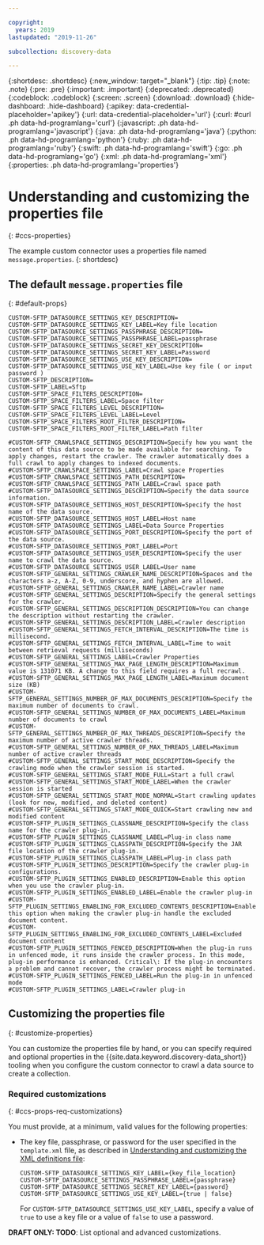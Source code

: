 ```yaml
---

copyright:
  years: 2019
lastupdated: "2019-11-26"

subcollection: discovery-data

---
```


{:shortdesc: .shortdesc}
{:new_window: target="_blank"}
{:tip: .tip}
{:note: .note}
{:pre: .pre}
{:important: .important}
{:deprecated: .deprecated}
{:codeblock: .codeblock}
{:screen: .screen}
{:download: .download}
{:hide-dashboard: .hide-dashboard}
{:apikey: data-credential-placeholder='apikey'} 
{:url: data-credential-placeholder='url'}
{:curl: #curl .ph data-hd-programlang='curl'}
{:javascript: .ph data-hd-programlang='javascript'}
{:java: .ph data-hd-programlang='java'}
{:python: .ph data-hd-programlang='python'}
{:ruby: .ph data-hd-programlang='ruby'}
{:swift: .ph data-hd-programlang='swift'}
{:go: .ph data-hd-programlang='go'}
{:xml: .ph data-hd-programlang='xml'}
{:properties: .ph data-hd-programlang='properties'}

# Understanding and customizing the properties file
{: #ccs-properties}

The example custom connector uses a properties file named `message.properties`.
{: shortdesc}

## The default `message.properties` file
{: #default-props}

```properties
CUSTOM-SFTP_DATASOURCE_SETTINGS_KEY_DESCRIPTION=
CUSTOM-SFTP_DATASOURCE_SETTINGS_KEY_LABEL=Key file location
CUSTOM-SFTP_DATASOURCE_SETTINGS_PASSPHRASE_DESCRIPTION=
CUSTOM-SFTP_DATASOURCE_SETTINGS_PASSPHRASE_LABEL=passphrase
CUSTOM-SFTP_DATASOURCE_SETTINGS_SECRET_KEY_DESCRIPTION=
CUSTOM-SFTP_DATASOURCE_SETTINGS_SECRET_KEY_LABEL=Password
CUSTOM-SFTP_DATASOURCE_SETTINGS_USE_KEY_DESCRIPTION=
CUSTOM-SFTP_DATASOURCE_SETTINGS_USE_KEY_LABEL=Use key file ( or input password )
CUSTOM-SFTP_DESCRIPTION=
CUSTOM-SFTP_LABEL=Sftp
CUSTOM-SFTP_SPACE_FILTERS_DESCRIPTION=
CUSTOM-SFTP_SPACE_FILTERS_LABEL=Space filter
CUSTOM-SFTP_SPACE_FILTERS_LEVEL_DESCRIPTION=
CUSTOM-SFTP_SPACE_FILTERS_LEVEL_LABEL=Level
CUSTOM-SFTP_SPACE_FILTERS_ROOT_FILTER_DESCRIPTION=
CUSTOM-SFTP_SPACE_FILTERS_ROOT_FILTER_LABEL=Path filter

#CUSTOM-SFTP_CRAWLSPACE_SETTINGS_DESCRIPTION=Specify how you want the content of this data source to be made available for searching. To apply changes, restart the crawler. The crawler automatically does a full crawl to apply changes to indexed documents.
#CUSTOM-SFTP_CRAWLSPACE_SETTINGS_LABEL=Crawl space Properties
#CUSTOM-SFTP_CRAWLSPACE_SETTINGS_PATH_DESCRIPTION=
#CUSTOM-SFTP_CRAWLSPACE_SETTINGS_PATH_LABEL=Crawl space path
#CUSTOM-SFTP_DATASOURCE_SETTINGS_DESCRIPTION=Specify the data source information.
#CUSTOM-SFTP_DATASOURCE_SETTINGS_HOST_DESCRIPTION=Specify the host name of the data source.
#CUSTOM-SFTP_DATASOURCE_SETTINGS_HOST_LABEL=Host name
#CUSTOM-SFTP_DATASOURCE_SETTINGS_LABEL=Data Source Properties
#CUSTOM-SFTP_DATASOURCE_SETTINGS_PORT_DESCRIPTION=Specify the port of the data source.
#CUSTOM-SFTP_DATASOURCE_SETTINGS_PORT_LABEL=Port
#CUSTOM-SFTP_DATASOURCE_SETTINGS_USER_DESCRIPTION=Specify the user name to crawl the data source.
#CUSTOM-SFTP_DATASOURCE_SETTINGS_USER_LABEL=User name
#CUSTOM-SFTP_GENERAL_SETTINGS_CRAWLER_NAME_DESCRIPTION=Spaces and the characters a-z, A-Z, 0-9, underscore, and hyphen are allowed.
#CUSTOM-SFTP_GENERAL_SETTINGS_CRAWLER_NAME_LABEL=Crawler name
#CUSTOM-SFTP_GENERAL_SETTINGS_DESCRIPTION=Specify the general settings for the crawler.
#CUSTOM-SFTP_GENERAL_SETTINGS_DESCRIPTION_DESCRIPTION=You can change the description without restarting the crawler.
#CUSTOM-SFTP_GENERAL_SETTINGS_DESCRIPTION_LABEL=Crawler description
#CUSTOM-SFTP_GENERAL_SETTINGS_FETCH_INTERVAL_DESCRIPTION=The time is millisecond.
#CUSTOM-SFTP_GENERAL_SETTINGS_FETCH_INTERVAL_LABEL=Time to wait between retrieval requests (milliseconds)
#CUSTOM-SFTP_GENERAL_SETTINGS_LABEL=Crawler Properties
#CUSTOM-SFTP_GENERAL_SETTINGS_MAX_PAGE_LENGTH_DESCRIPTION=Maximum value is 131071 KB. A change to this field requires a full recrawl.
#CUSTOM-SFTP_GENERAL_SETTINGS_MAX_PAGE_LENGTH_LABEL=Maximum document size (KB)
#CUSTOM-SFTP_GENERAL_SETTINGS_NUMBER_OF_MAX_DOCUMENTS_DESCRIPTION=Specify the maximum number of documents to crawl.
#CUSTOM-SFTP_GENERAL_SETTINGS_NUMBER_OF_MAX_DOCUMENTS_LABEL=Maximum number of documents to crawl
#CUSTOM-SFTP_GENERAL_SETTINGS_NUMBER_OF_MAX_THREADS_DESCRIPTION=Specify the maximum number of active crawler threads.
#CUSTOM-SFTP_GENERAL_SETTINGS_NUMBER_OF_MAX_THREADS_LABEL=Maximum number of active crawler threads
#CUSTOM-SFTP_GENERAL_SETTINGS_START_MODE_DESCRIPTION=Specify the crawling mode when the crawler session is started.
#CUSTOM-SFTP_GENERAL_SETTINGS_START_MODE_FULL=Start a full crawl
#CUSTOM-SFTP_GENERAL_SETTINGS_START_MODE_LABEL=When the crawler session is started
#CUSTOM-SFTP_GENERAL_SETTINGS_START_MODE_NORMAL=Start crawling updates (look for new, modified, and deleted content)
#CUSTOM-SFTP_GENERAL_SETTINGS_START_MODE_QUICK=Start crawling new and modified content
#CUSTOM-SFTP_PLUGIN_SETTINGS_CLASSNAME_DESCRIPTION=Specify the class name for the crawler plug-in.
#CUSTOM-SFTP_PLUGIN_SETTINGS_CLASSNAME_LABEL=Plug-in class name
#CUSTOM-SFTP_PLUGIN_SETTINGS_CLASSPATH_DESCRIPTION=Specify the JAR file location of the crawler plug-in.
#CUSTOM-SFTP_PLUGIN_SETTINGS_CLASSPATH_LABEL=Plug-in class path
#CUSTOM-SFTP_PLUGIN_SETTINGS_DESCRIPTION=Specify the crawler plug-in configurations.
#CUSTOM-SFTP_PLUGIN_SETTINGS_ENABLED_DESCRIPTION=Enable this option when you use the crawler plug-in.
#CUSTOM-SFTP_PLUGIN_SETTINGS_ENABLED_LABEL=Enable the crawler plug-in
#CUSTOM-SFTP_PLUGIN_SETTINGS_ENABLING_FOR_EXCLUDED_CONTENTS_DESCRIPTION=Enable this option when making the crawler plug-in handle the excluded document content.
#CUSTOM-SFTP_PLUGIN_SETTINGS_ENABLING_FOR_EXCLUDED_CONTENTS_LABEL=Excluded document content
#CUSTOM-SFTP_PLUGIN_SETTINGS_FENCED_DESCRIPTION=When the plug-in runs in unfenced mode, it runs inside the crawler process. In this mode, plug-in performance is enhanced. Critical\: If the plug-in encounters a problem and cannot recover, the crawler process might be terminated.
#CUSTOM-SFTP_PLUGIN_SETTINGS_FENCED_LABEL=Run the plug-in in unfenced mode
#CUSTOM-SFTP_PLUGIN_SETTINGS_LABEL=Crawler plug-in
```

## Customizing the properties file
{: #customize-properties}

You can customize the properties file by hand, or you can specify required and optional properties in the {{site.data.keyword.discovery-data_short}} tooling when you configure the custom connector to crawl a data source to create a collection.

### Required customizations
{: #ccs-props-req-customizations}

You must provide, at a minimum, valid values for the following properties:

  - The key file, passphrase, or password for the user specified in the `template.xml` file, as described in [Understanding and customizing the XML definitions file](/docs/discovery-data?topic=discovery-data-ccs.xml#ccs-xml-req-customizations):
    ```properties
    CUSTOM-SFTP_DATASOURCE_SETTINGS_KEY_LABEL={key_file_location}
    CUSTOM-SFTP_DATASOURCE_SETTINGS_PASSPHRASE_LABEL={passphrase}
    CUSTOM-SFTP_DATASOURCE_SETTINGS_SECRET_KEY_LABEL={password}
    CUSTOM-SFTP_DATASOURCE_SETTINGS_USE_KEY_LABEL={true | false}
    ```
    For `CUSTOM-SFTP_DATASOURCE_SETTINGS_USE_KEY_LABEL`, specify a value of `true` to use a key file or a value of `false` to use a password.

**DRAFT ONLY: TODO**: List optional and advanced customizations.

<!--
### Optional customizations
{: #ccs-props-optional-customizations}

```properties
CUSTOM-SFTP_DATASOURCE_SETTINGS_PASSPHRASE_DESCRIPTION=
CUSTOM-SFTP_DATASOURCE_SETTINGS_SECRET_KEY_DESCRIPTION=
CUSTOM-SFTP_DATASOURCE_SETTINGS_USE_KEY_DESCRIPTION=
```

### Advanced customizations
{: #ccs-props-adv-customizations}

-->
